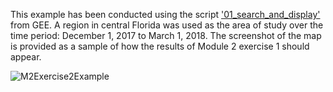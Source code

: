 
This example has been conducted using the script ['01_search_and_display'](https://github.com/ecodynlab/GALUP/wiki/Scripts#01_search_and_display) from GEE. A region in central Florida was used as the area of study over the time period: 
December 1, 2017 to March 1, 2018. The screenshot of the map is provided as a sample of how the results of Module 2 exercise 1 should appear.


![M2Exercise2Example](https://user-images.githubusercontent.com/84922404/137368008-28726c08-eaa5-4531-9cf8-bab73d05a6cb.JPG)
